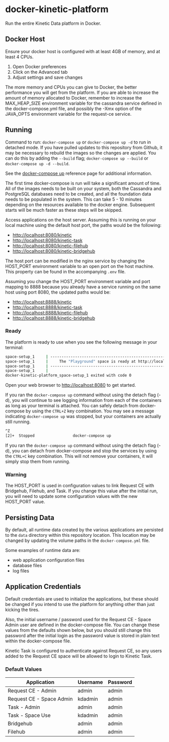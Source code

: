 # docker-kinetic-platform

Run the entire Kinetic Data platform in Docker.

## Docker Host

Ensure your docker host is configured with at least 4GB of memory, and at least 4 CPUs.

1.  Open Docker preferences
2.  Click on the Advanced tab
3.  Adjust settings and save changes

The more memory and CPUs you can give to Docker, the better performance you will get from the platform. If you are able to increase the amount of memory allocated to Docker, remember to increase the MAX_HEAP_SIZE environment variable for the cassandra service defined in the docker-compose.yml file, and possibly the -Xmx option of the JAVA_OPTS environment variable for the request-ce service.

## Running

Command to run: `docker-compose up` or `docker-compose up -d` to run in detached mode. If you have pulled updates to this repository from Github, it may be necessary to rebuild the images so the changes are applied. You can do this by adding the `--build` flag; `docker-compose up --build` or `docker-compose up -d --build`.

See the [docker-compose up](https://docs.docker.com/compose/reference/up/) reference page for additional information.

The first time docker-compose is run will take a significant amount of time.  All of the images needs to be built on your system, both the Cassandra and PostgreSQL databases need to be created, and all the foundation data needs to be populated in the system.  This can take 5 - 10 minutes depending on the resources available to the docker engine.  Subsequent starts will be much faster as these steps will be skipped.

Access applications on the host server. Assuming this is running on your local machine using the default host port, the paths would be the following:

* <http://localhost:8080/kinetic>
* <http://localhost:8080/kinetic-task>
* <http://localhost:8080/kinetic-filehub>
* <http://localhost:8080/kinetic-bridgehub>

The host port can be modified in the nginx service by changing the HOST_PORT environment variable to an open port on the host machine. This property can be found in the accompanying `.env` file.

Assuming you change the HOST_PORT environment variable and port mapping to 8888 because you already have a service running on the same host using port 8080, the updated paths would be:

* <http://localhost:8888/kinetic>
* <http://localhost:8888/kinetic-task>
* <http://localhost:8888/kinetic-filehub>
* <http://localhost:8888/kinetic-bridgehub>

### Ready

The platform is ready to use when you see the following message in your terminal:

```bash
space-setup_1     | ---------------------------------------------------------------------
space-setup_1     | 	The "Playground" space is ready at http://localhost:8080
space-setup_1     | ---------------------------------------------------------------------
space-setup_1     | 
docker-kinetic-platform_space-setup_1 exited with code 0
```

Open your web browser to <http://localhost:8080> to get started.

If you ran the `docker-compose up` command without using the detach flag (-d), you will continue to see logging information from each of the containers as long as your terminal is attached. You can safely detach from docker-compose by using the `CTRL+Z` key combination. You may see a message indicating `docker-compose up` was stopped, but your containers are actually still running.

```bash
^Z
[2]+  Stopped                 docker-compose up
```

If you ran the `docker-compose up` command without using the detach flag (-d), you can detach from docker-compose and stop the services by using the `CTRL+C` key combination.  This will not remove your containers, it will simply stop them from running.

### Warning

The HOST_PORT is used in configuration values to link Request CE with Bridgehub, Filehub, and Task.  If you change this value after the initial run, you will need to update some configuration values with the new HOST_PORT value.

## Persisting Data

By default, all runtime data created by the various applications are persisted to the `data` directory within this repository location. This location may be changed by updating the volume paths in the `docker-compose.yml` file.

Some examples of runtime data are:

* web application configuration files
* database files
* log files

## Application Credentials

Default credentials are used to initialize the applications, but these should be changed if you intend to use the platform for anything other than just kicking the tires.

Also, the initial username / password used for the Request CE - Space Admin user are defined in the docker-compose file. You can change these values from the defaults shown below, but you should still change this password after the initial login as the password value is stored in plain text within the docker-compose file.

Kinetic Task is configured to authenticate against Request CE, so any users added to the Request CE space will be allowed to login to Kinetic Task.

### Default Values

| Application              | Username | Password |
| ------------------------ | -------- | -------- |
| Request CE - Admin       | admin    | admin    |
| Request CE - Space Admin | kdadmin  | admin    |
| Task - Admin             | admin    | admin    |
| Task - Space Use         | kdadmin  | admin    |
| Bridgehub                | admin    | admin    |
| Filehub                  | admin    | admin    |
